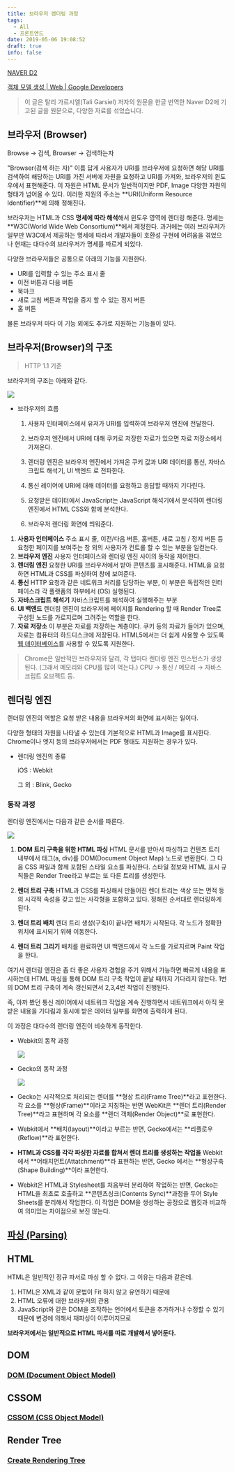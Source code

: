 ```yaml
---
title: 브라우저 렌더링 과정
tags:
  - All
  - 프론트엔드
date: 2019-05-06 19:08:52
draft: true
info: false
---
```


[NAVER D2](https://d2.naver.com/helloworld/59361)

[객체 모델 생성 | Web | Google Developers](https://developers.google.com/web/fundamentals/performance/critical-rendering-path/constructing-the-object-model?hl=ko)

> 이 글은 탈리 가르시엘(Tali Garsiel) 저자의 원문을 한글 번역한 Naver D2에 기고된 글을 원문으로, 다양한 자료를 섞었습니다.

## 브라우저 (Browser)

Browse → 검색, Browser → 검색하는자

"Browser(검색 하는 자)" 이름 답게 사용자가 URI를 브라우저에 요청하면 해당 URI를 검색하여 해당하는 URI를 가진 서버에 자원을 요청하고 URI를 가져와, 브라우저의 윈도우에서 표현해준다. 이 자원은 HTML 문서가 일반적이지만 PDF, Image 다양한 자원의 형태가 넘어올 수 있다. 이러한 자원의 주소는 **URI(Uniform Resource Identifier)**에 의해 정해진다.

브라우저는 HTML과 CSS **명세에 따라 해석**해서 윈도우 영역에 렌더링 해준다. 명세는 **W3C(World Wide Web Consortium)**에서 제정한다. 과거에는 여러 브라우저가 일부만 W3C에서 제공하는 명세에 따라서 개발자들이 호환성 구현에 어려움을 겪었으나 현재는 대다수의 브라우저가 명세를 따르게 되었다.

다양한 브라우저들은 공통으로 아래의 기능을 지원한다.

- URI를 입력할 수 있는 주소 표시 줄
- 이전 버튼과 다음 버튼
- 북마크
- 새로 고침 버튼과 작업을 중지 할 수 있는 정지 버튼
- 홈 버튼

물론 브라우저 마다 이 기능 외에도 추가로 지원하는 기능들이 있다.

## 브라우저(Browser)의 구조

> HTTP 1.1 기준

브라우저의 구조는 아래와 같다.

![](https://d2.naver.com/content/images/2015/06/helloworld-59361-1.png)

- 브라우저의 흐름

  1. 사용자 인터페이스에서 유저가 URI를 입력하여 브라우저 엔진에 전달한다.

  2. 브라우저 엔진에서 URI에 대해 쿠키로 저장한 자료가 있으면 자료 저장소에서 가져온다.

  3. 렌더링 엔진은 브라우저 엔진에서 가져온 쿠키 값과 URI 데이터를 통신, 자바스크립트 해석기, UI 백엔드 로 전파한다.

  4. 통신 레이어에 URI에 대해 데이터를 요청하고 응답할 때까지 기다린다.

  5. 요청받은 데이터에서 JavaScript는 JavaScript 해석기에서 분석하여 렌더링 엔진에서 HTML CSS와 함께 분석한다.

  6. 브라우저 렌더링 화면에 띄워준다.

1. **사용자 인터페이스**
   주소 표시 줄, 이전/다음 버튼, 홈버튼, 새로 고침 / 정지 버튼 등 요청한 페이지를 보여주는 창 외의 사용자가 컨트롤 할 수 있는 부분을 일컫는다.
2. **브라우저 엔진**
   사용자 인터페이스와 렌더링 엔진 사이의 동작을 제어한다.
3. **렌더링 엔진**
   요청한 URI를 브라우저에서 받아 콘텐츠를 표시해준다. HTML을 요청하면 HTML과 CSS를 파싱하여 창에 보여준다.
4. **통신**
   HTTP 요청과 같은 네트워크 처리를 담당하는 부분, 이 부분은 독립적인 인터페이스라 각 플랫폼의 하부에서 (OS) 실행된다.
5. **자바스크립트 해석기**
   자바스크립트를 해석하여 실행해주는 부분
6. **UI 백엔드**
   렌더링 엔진이 브라우저에 페이지를 Rendering 할 때 Render Tree로 구성된 노드를 가로지르며 그려주는 역할을 한다.
7. **자료 저장소**
   이 부분은 자료를 저장하는 계층이다. 쿠키 등의 자료가 들어가 있으며, 자료는 컴퓨터의 하드디스크에 저장된다. HTML5에서는 더 쉽게 사용할 수 있도록 [웹 데이터베이스](https://www.html5rocks.com/en/features/storage)를 사용할 수 있도록 지원한다.

> Chrome은 일반적인 브라우저와 달리, 각 탭마다 렌더링 엔진 인스턴스가 생성된다. (그래서 메모리와 CPU를 많이 먹는다.) CPU → 통신 / 메모리 → 자바스크립트 오브젝트 등.

## 렌더링 엔진

렌더링 엔진의 역할은 요청 받은 내용을 브라우저의 화면에 표시하는 일이다.

다양한 형태의 자원을 나타낼 수 있는데 기본적으로 HTML과 Image를 표시한다. Chrome이나 엣지 등의 브라우저에서는 PDF 형태도 지원하는 경우가 있다.

- 렌더링 엔진의 종류

  iOS : Webkit

  그 외 : Blink, Gecko

### 동작 과정

렌더링 엔진에서는 다음과 같은 순서를 따른다.

![](https://d2.naver.com/content/images/2015/06/helloworld-59361-2.png)

1. **DOM 트리 구축을 위한 HTML 파싱**
   HTML 문서를 받아서 파싱하고 컨텐츠 트리 내부에서 태그(a, div)를 DOM(Document Object Map) 노드로 변환한다. 그 다음 CSS 파일과 함께 포함된 스타일 요소를 파싱한다. 스타일 정보와 HTML 표시 규칙들은 Render Tree라고 부르는 또 다른 트리를 생성한다.

2. **렌더 트리 구축**
   HTML과 CSS를 파싱해서 만들어진 렌더 트리는 색상 또는 면적 등의 시각적 속성을 갖고 있는 사각형을 포함하고 있다. 정해진 순서대로 렌더링하게 된다.

3. **렌더 트리 배치**
   렌더 트리 생성(구축)이 끝나면 배치가 시작된다. 각 노드가 정확한 위치에 표시되기 위해 이동한다.

4. **렌더 트리 그리기**
   배치를 완료하면 UI 백앤드에서 각 노드를 가로지르며 Paint 작업을 한다.

여기서 렌더링 엔진은 좀 더 좋은 사용자 경험을 주기 위해서 가능하면 빠르게 내용을 표시하는데 HTML 파싱을 통해 DOM 트리 구축 작업이 끝날 때까지 기다리지 않는다. 1번의 DOM 트리 구축이 계속 갱신되면서 2,3,4번 작업이 진행된다.

즉, 아까 봤던 통신 레이어에서 네트워크 작업을 계속 진행하면서 네트워크에서 아직 못 받은 내용을 기다림과 동시에 받은 데이터 일부를 화면에 출력하게 된다.

이 과정은 대다수의 렌더링 엔진이 비슷하게 동작한다.

- Webkit의 동작 과정

  ![](https://d2.naver.com/content/images/2015/06/helloworld-59361-3.png)

- Gecko의 동작 과정

  ![](https://d2.naver.com/content/images/2015/06/helloworld-59361-4.png)

- Gecko는 시각적으로 처리되는 렌더를 **형상 트리(Frame Tree)**라고 표현한다. 각 요소를 **형상(Frame)**이라고 지칭하는 반면 WebKit은 **렌더 트리(Render Tree)**라고 표현하며 각 요소를 **렌더 객체(Render Object)**로 표현한다.
- Webkit에서 **배치(layout)**이라고 부르는 반면, Gecko에서는 **리플로우(Reflow)**라 표현한다.
- **HTML과 CSS를 각각 파싱한 자료를 합쳐서 렌더 트리를 생성하는 작업을** Webkit에서 **어태치먼트(Attatchment)**라 표현하는 반면, Gecko 에서는 **형상구축(Shape Building)**이라 표현한다.
- Webkit은 HTML과 Stylesheet를 처음부터 분리하여 작업하는 반면, Gecko는 HTML을 최초로 호출하고 **콘텐츠싱크(Contents Sync)**과정을 두어 Style Sheets를 분리해서 작업한다. 이 작업은 DOM을 생성하는 공정으로 웹킷과 비교하여 의미있는 차이점으로 보진 않는다.

## [파싱 (Parsing)](https://www.notion.so/d21964c0-2af1-4b48-9719-94872efa722b)

## HTML

HTML은 일반적인 정규 파서로 파싱 할 수 없다. 그 이유는 다음과 같은데.

1. HTML은 XML과 같이 문법이 Fit 하지 않고 유연하기 때문에
2. HTML 오류에 대한 브라우저의 관용
3. JavaScript와 같은 DOM을 조작하는 언어에서 토큰을 추가하거나 수정할 수 있기 때문에 변경에 의해서 재파싱이 이루어지므로

**브라우저에서는 일반적으로 HTML 파서를 따로 개발해서 넣어둔다.**

## DOM

### [DOM (Document Object Model)](https://www.notion.so/05b2fa44-e433-4bb2-9fc3-cd59110f6ddb)

## CSSOM

### [CSSOM (CSS Object Model)](https://www.notion.so/66bd0de6-0972-4fd9-a82f-f557c172ea1b)

## Render Tree

### [Create Rendering Tree](https://www.notion.so/0ee913e6-9ebe-44c5-821f-f43d1869fa59)
